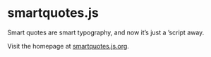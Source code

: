 smartquotes.js
==============

Smart quotes are smart typography, and now it’s just a ’script away. 

Visit the homepage at <a href="http://smartquotes.js.org">smartquotes.js.org</a>.
